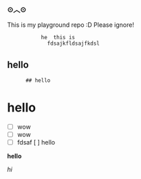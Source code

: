 ### ⊙︿⊙

This is my playground repo :D Please ignore!
       
        


 
  
   
               he  this is 
                 fdsajkfldsajfkdsl 

## hello
          ## hello
                   
                    
                     
# hello
- [ ] wow
-[ ] wow
- [ ] fdsaf
[ ] hello

**hello**

*hi*

